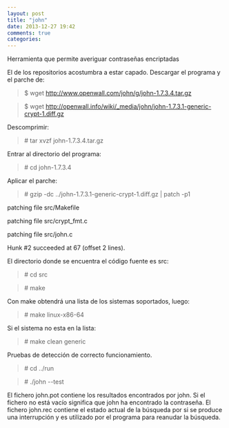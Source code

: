 ```yaml
---
layout: post
title: "john"
date: 2013-12-27 19:42
comments: true
categories: 
---
```

Herramienta que permite averiguar contraseñas encriptadas 

El de los repositorios acostumbra a estar capado. Descargar el programa y el parche de: 

>$ wget http://www.openwall.com/john/g/john-1.7.3.4.tar.gz 

>$ wget http://openwall.info/wiki/_media/john/john-1.7.3.1-generic-crypt-1.diff.gz 

Descomprimir: 

>\# tar xvzf john-1.7.3.4.tar.gz 

Entrar al directorio del programa: 

>\# cd john-1.7.3.4 

Aplicar el parche: 

>\# gzip -dc ../john-1.7.3.1-generic-crypt-1.diff.gz | patch -p1 

patching file src/Makefile 

patching file src/crypt_fmt.c 

patching file src/john.c 

Hunk #2 succeeded at 67 (offset 2 lines). 

El directorio donde se encuentra el código fuente es src: 

>\# cd src 

>\# make 

Con make obtendrá una lista de los sistemas soportados, luego: 

>\# make linux-x86-64 

Si el sistema no esta en la lista: 

>\# make clean generic 

Pruebas de detección de correcto funcionamiento. 

>\# cd ../run 

>\# ./john --test 

El fichero john.pot contiene los resultados encontrados por john. Si el fichero no está vacío significa que john ha encontrado la contraseña. El fichero john.rec contiene el estado actual de la búsqueda por si se produce una interrupción y es utilizado por el programa para reanudar la búsqueda. 

